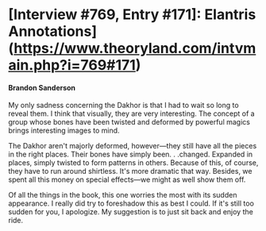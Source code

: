 # [Interview #769, Entry #171]: Elantris Annotations](https://www.theoryland.com/intvmain.php?i=769#171)

#### Brandon Sanderson

My only sadness concerning the Dakhor is that I had to wait so long to reveal them. I think that visually, they are very interesting. The concept of a group whose bones have been twisted and deformed by powerful magics brings interesting images to mind.

The Dakhor aren't majorly deformed, however—they still have all the pieces in the right places. Their bones have simply been. . .changed. Expanded in places, simply twisted to form patterns in others. Because of this, of course, they have to run around shirtless. It's more dramatic that way. Besides, we spent all this money on special effects—we might as well show them off.

Of all the things in the book, this one worries the most with its sudden appearance. I really did try to foreshadow this as best I could. If it's still too sudden for you, I apologize. My suggestion is to just sit back and enjoy the ride.


